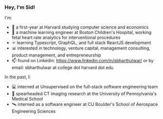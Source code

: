 ### Hey, I'm Sid!

<!--
**siddharthbharthulwar/siddharthbharthulwar** is a ✨ _special_ ✨ repository because its `README.md` (this file) appears on your GitHub profile.

Here are some ideas to get you started:

- 🔭 I’m currently working on ...
- 🌱 I’m currently learning ...
- 👯 I’m looking to collaborate on ...
- 🤔 I’m looking for help with ...
- 💬 Ask me about ...
- 📫 How to reach me: ...
- 😄 Pronouns: ...
- ⚡ Fun fact: ...
-->

I'm:
- 🗿 a first-year at Harvard studying computer science and economics
- 🧬 a machine learning engineer at Boston Children's Hospital, working fetal heart rate analytics for interventional procedures
- ⚛ learning Typescript, GraphQL, and full stack ReactJS development
- 📊 interested in technology, venture capital, management consulting, product management, and entrepreneurship
- 📫 found on Linkedin: https://www.linkedin.com/in/sbharthulwar/ or by email: sbharthulwar at college dot harvard dot edu

In the past, I:
- 💻 interned at Unsupervised on the full-stack software engineering team
- 🧪 spearheaded CT imaging research at the University of Pennsylvania's Medical School
- 🛰️ interned as a software engineer at CU Boulder's School of Aerospace Engineering Sciences
